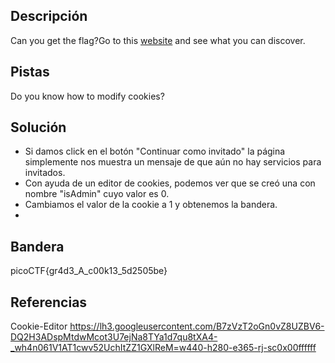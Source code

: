 ## Descripción
Can you get the flag?Go to this [website](http://saturn.picoctf.net:65442/) and see what you can discover.

## Pistas 
Do you know how to modify cookies?

## Solución

- Si damos click en el botón "Continuar como invitado" la página simplemente nos muestra un mensaje de que aún no hay servicios para invitados.
- Con ayuda de un editor de cookies, podemos ver que se creó una con nombre "isAdmin" cuyo valor es 0.
- Cambiamos el valor de la cookie a 1 y obtenemos la bandera.
- 
## Bandera
picoCTF{gr4d3_A_c00k13_5d2505be}

## Referencias
Cookie-Editor 
https://lh3.googleusercontent.com/B7zVzT2oGn0vZ8UZBV6-DQ2H3ADspMtdwMcot3U7ejNa8TYa1d7qu8tXA4-_wh4n061V1AT1cwv52UchItZZ1GXlReM=w440-h280-e365-rj-sc0x00ffffff
